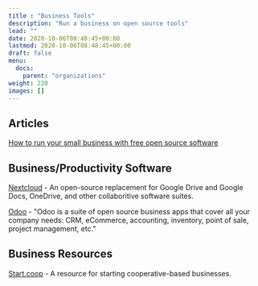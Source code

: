 ```yaml
---
title : "Business Tools"
description: "Run a business on open source tools"
lead: ""
date: 2020-10-06T08:48:45+00:00
lastmod: 2020-10-06T08:48:45+00:00
draft: false
menu:
  docs:
    parent: "organizations"
weight: 220
images: []
---
```



## Articles

[How to run your small business with free open source software](https://www.cio.com/article/288547/open-source-tools-how-to-run-your-small-business-with-free-open-source-software.html)

## Business/Productivity Software

[Nextcloud](https://nextcloud.com) - An open-source replacement for Google Drive and Google Docs, OneDrive, and other collaboritive software suites.

[Odoo](https://www.odoo.com) - "Odoo is a suite of open source business apps that cover all your company needs: CRM, eCommerce, accounting, inventory, point of sale, project management, etc."

## Business Resources

[Start.coop](https://www.start.coop) - A resource for starting cooperative-based businesses.

